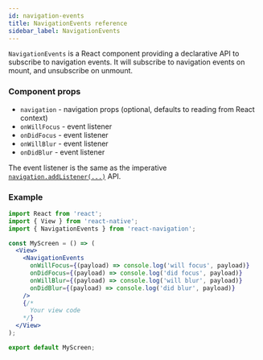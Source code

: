 ```yaml
---
id: navigation-events
title: NavigationEvents reference
sidebar_label: NavigationEvents
---
```


`NavigationEvents` is a React component providing a declarative API to subscribe to navigation events. It will subscribe to navigation events on mount, and unsubscribe on unmount.

### Component props

- `navigation` - navigation props (optional, defaults to reading from React context)
- `onWillFocus` - event listener
- `onDidFocus` - event listener
- `onWillBlur` - event listener
- `onDidBlur` - event listener

The event listener is the same as the imperative [`navigation.addListener(...)`](navigation-prop.md#addlistener---subscribe-to-updates-to-navigation-lifecycle) API.

### Example

```jsx harmony
import React from 'react';
import { View } from 'react-native';
import { NavigationEvents } from 'react-navigation';

const MyScreen = () => (
  <View>
    <NavigationEvents
      onWillFocus={(payload) => console.log('will focus', payload)}
      onDidFocus={(payload) => console.log('did focus', payload)}
      onWillBlur={(payload) => console.log('will blur', payload)}
      onDidBlur={(payload) => console.log('did blur', payload)}
    />
    {/*
      Your view code
    */}
  </View>
);

export default MyScreen;
```
